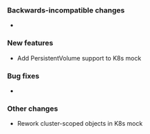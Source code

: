 <!-- Delete the sections that don't apply -->

### Backwards-incompatible changes

-

### New features

- Add PersistentVolume support to K8s mock

### Bug fixes

-

### Other changes

- Rework cluster-scoped objects in K8s mock
